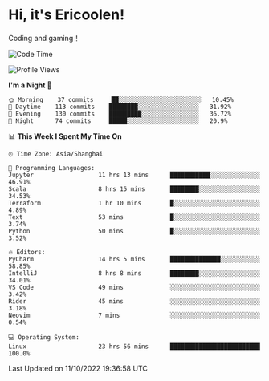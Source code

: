 # Hi, it's Ericoolen!
Coding and gaming！

<!--START_SECTION:waka-->
![Code Time](http://img.shields.io/badge/Code%20Time-441%20hrs%2053%20mins-blue)

![Profile Views](http://img.shields.io/badge/Profile%20Views-1-blue)

**I'm a Night 🦉** 

```text
🌞 Morning    37 commits     ██░░░░░░░░░░░░░░░░░░░░░░░   10.45% 
🌆 Daytime    113 commits    ████████░░░░░░░░░░░░░░░░░   31.92% 
🌃 Evening    130 commits    █████████░░░░░░░░░░░░░░░░   36.72% 
🌙 Night      74 commits     █████░░░░░░░░░░░░░░░░░░░░   20.9%

```


📊 **This Week I Spent My Time On** 

```text
⌚︎ Time Zone: Asia/Shanghai

💬 Programming Languages: 
Jupyter                  11 hrs 13 mins      ███████████░░░░░░░░░░░░░░   46.91% 
Scala                    8 hrs 15 mins       ████████░░░░░░░░░░░░░░░░░   34.53% 
Terraform                1 hr 10 mins        █░░░░░░░░░░░░░░░░░░░░░░░░   4.89% 
Text                     53 mins             █░░░░░░░░░░░░░░░░░░░░░░░░   3.74% 
Python                   50 mins             █░░░░░░░░░░░░░░░░░░░░░░░░   3.52%

🔥 Editors: 
PyCharm                  14 hrs 5 mins       ██████████████░░░░░░░░░░░   58.85% 
IntelliJ                 8 hrs 8 mins        ████████░░░░░░░░░░░░░░░░░   34.01% 
VS Code                  49 mins             ░░░░░░░░░░░░░░░░░░░░░░░░░   3.42% 
Rider                    45 mins             ░░░░░░░░░░░░░░░░░░░░░░░░░   3.18% 
Neovim                   7 mins              ░░░░░░░░░░░░░░░░░░░░░░░░░   0.54%

💻 Operating System: 
Linux                    23 hrs 56 mins      █████████████████████████   100.0%

```


 Last Updated on 11/10/2022 19:36:58 UTC
<!--END_SECTION:waka-->

